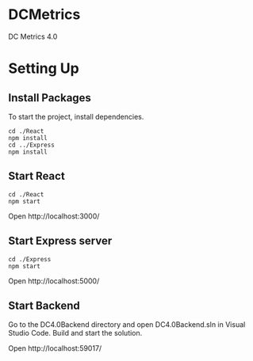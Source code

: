 # DCMetrics
DC Metrics 4.0


# Setting Up

## Install Packages
To start the project, install dependencies.

    cd ./React
    npm install
    cd ../Express
    npm install
    
## Start React
    cd ./React
    npm start
Open http://localhost:3000/
## Start Express server
    cd ./Express
    npm start
Open http://localhost:5000/

## Start Backend
Go to the  DC4.0Backend directory and open DC4.0Backend.sln in Visual Studio Code.
Build and start the solution.

Open http://localhost:59017/








